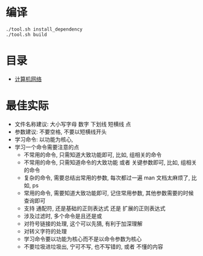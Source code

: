 # 编译
```
./tool.sh install_dependency
./tool.sh build
```

# 目录
* [计算机网络](#计算机网络)

# 最佳实际
* 文件名称建议: 大小写字母 数字 下划线 短横线 点
* 参数建议: 不要空格, 不要以短横线开头
* 学习命令: 以功能为核心,
* 学习一个命令需要注意的点
    * 不常用的命令, 只需知道大致功能即可, 比如, 组相关的命令
    * 不常用的命令, 只需知道命令的大致功能 或者 关键参数即可, 比如, 组相关的命令
    *   复杂的命令, 需要总结出常用的参数, 每次都过一遍 man 文档太麻烦了, 比如, ps
    *   常用的命令, 需要知道大致功能即可, 记住常用参数, 其他参数需要的时候查询即可
    * 支持 通配符, 还是基础的正则表达式 还是 扩展的正则表达式
    * 涉及过滤时, 多个命令是且还是或
    * 对符号链接的处理, 这个可以先猜, 有利于加深理解
    * 对转义字符的处理
    * 学习命令要以功能为核心而不是以命令参数为核心
    * 不要垃圾进垃圾出, 宁可不写, 也不写错的, 或者 不懂的内容

